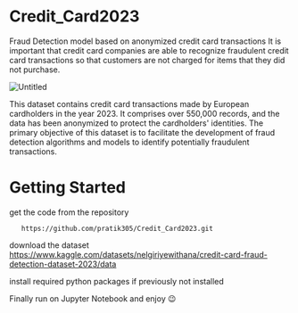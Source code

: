# Credit_Card2023

Fraud Detection model based on anonymized credit card transactions
It is important that credit card companies are able to recognize fraudulent credit card transactions so that customers are not charged for items that they did not purchase.

![Untitled](https://github.com/pratik305/Credit_Card2023/assets/81787115/8a236566-5700-41ee-a7be-14b50488f671)

This dataset contains credit card transactions made by European cardholders in the year 2023. It comprises over 550,000 records, and the data has been anonymized to protect the cardholders' identities. The primary objective of this dataset is to facilitate the development of fraud detection algorithms and models to identify potentially fraudulent transactions.


# Getting Started
 get the code from the repository

       https://github.com/pratik305/Credit_Card2023.git

download the dataset  https://www.kaggle.com/datasets/nelgiriyewithana/credit-card-fraud-detection-dataset-2023/data

install required python packages if previously not installed

Finally run on Jupyter Notebook and enjoy 😉

